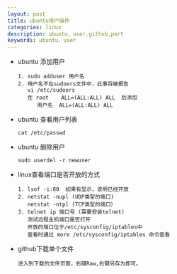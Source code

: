 ```yaml
---
layout: post
title: ubuntu用户操作
categories: linux
description: ubuntu，user.github,port
keywords: ubuntu，user
---
```


- ubuntu 添加用户

  ```
  1. sudo adduser 用户名
  2. 用户名不在sudoers文件中，此事将被报告
     vi /etc/sudoers 
     在 root    ALL=(ALL:ALL) ALL  后添加
        用户名  ALL=(ALL:ALL) ALL
  ```

- ubuntu 查看用户列表

  ```
  cat /etc/passwd
  ```

- ubuntu 删除用户

  ```
  sudo userdel -r newuser
  ```

- linux查看端口是否开放的方式

  ```
  1. lsof -i:80  如果有显示，说明已经开放
  2. netstat -nupl (UDP类型的端口)
     netstat -ntpl (TCP类型的端口）
  3. telnet ip 端口号 (需要安装telnet)
     测试远程主机端口是否打开
     开放的端口位于/etc/sysconfig/iptables中
     查看时通过 more /etc/sysconfig/iptables 命令查看
  ```

- github下载单个文件

  ```
  进入到下载的文件页面，右键Raw,右键另存为即可。
  ```
